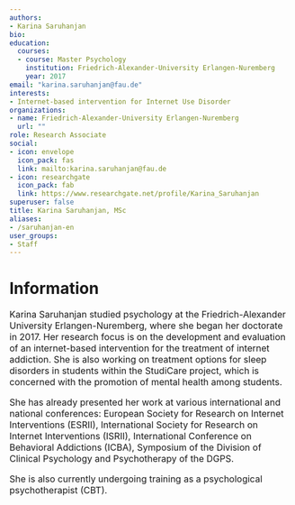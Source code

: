 ```yaml
---
authors:
- Karina Saruhanjan
bio:
education:
  courses:
  - course: Master Psychology
    institution: Friedrich-Alexander-University Erlangen-Nuremberg
    year: 2017
email: "karina.saruhanjan@fau.de"
interests:
- Internet-based intervention for Internet Use Disorder
organizations:
- name: Friedrich-Alexander-University Erlangen-Nuremberg
  url: ""
role: Research Associate
social:
- icon: envelope
  icon_pack: fas
  link: mailto:karina.saruhanjan@fau.de
- icon: researchgate
  icon_pack: fab
  link: https://www.researchgate.net/profile/Karina_Saruhanjan
superuser: false
title: Karina Saruhanjan, MSc
aliases:
- /saruhanjan-en
user_groups:
- Staff
---
```


# Information

<font size="3">

Karina Saruhanjan studied psychology at the Friedrich-Alexander University Erlangen-Nuremberg, where she began her doctorate in 2017. Her research focus is on the development and evaluation of an internet-based intervention for the treatment of internet addiction. She is also working on treatment options for sleep disorders in students within the StudiCare project, which is concerned with the promotion of mental health among students.

She has already presented her work at various international and national conferences: European Society for Research on Internet Interventions (ESRII), International Society for Research on Internet Interventions (ISRII), International Conference on Behavioral Addictions (ICBA), Symposium of the Division of Clinical Psychology and Psychotherapy of the DGPS.

She is also currently undergoing training as a psychological psychotherapist (CBT).

</font>
